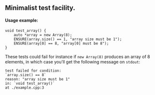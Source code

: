 ## Minimalist test facility.

#### Usage example:

```
void test_array() {
    auto *array = new Array(8);
    ENSURE(array.size() == 1, "array size must be 1");
    ENSURE(array[0] == 8, "array[0] must be 8");
}
```

These tests could fail for instance if `new Array(8)` produces an array of
8 elements, in which case you'll get the following message on `stdout`:

```
test failed for condition:
`array.size() == 8`
reason: "array size must be 1"
in: `void test_array()`
at ./example.cpp:3
```
